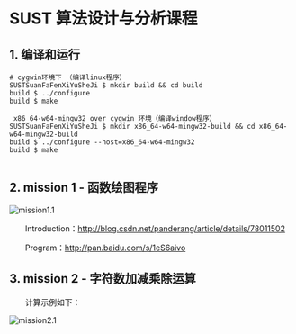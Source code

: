 # SUST 算法设计与分析课程

## 1.  编译和运行

```
# cygwin环境下 （编译linux程序）
SUSTSuanFaFenXiYuSheJi $ mkdir build && cd build
build $ ../configure
build $ make

 x86_64-w64-mingw32 over cygwin 环境（编译window程序）
SUSTSuanFaFenXiYuSheJi $ mkdir x86_64-w64-mingw32-build && cd x86_64-w64-mingw32-build
build $ ../configure --host=x86_64-w64-mingw32
build $ make
 
```



## 2. mission 1 - 函数绘图程序

![mission1.1](http://oj8tpbqx0.bkt.clouddn.com/17-09-17/GTK_CYGWIN1.3.PNG)

　　Introduction：http://blog.csdn.net/panderang/article/details/78011502

　　Program：http://pan.baidu.com/s/1eS6aivo

## 3. mission 2 - 字符数加减乘除运算

　　计算示例如下：

![mission2.1](http://oj8tpbqx0.bkt.clouddn.com/17-10-01/suanfashejiyufenxi_mission2.3.PNG)

　
